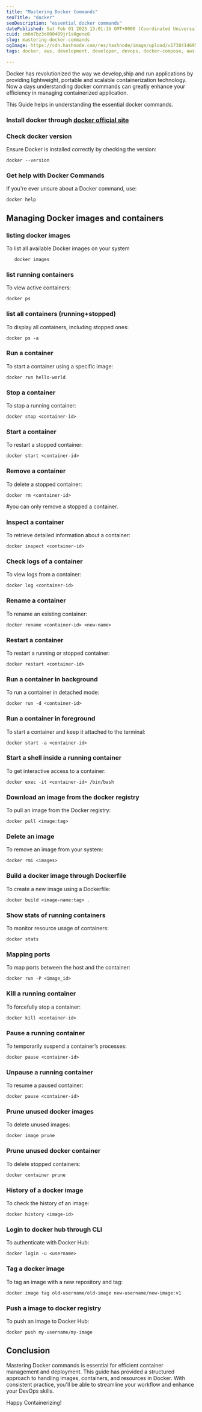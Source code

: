 ```yaml
---
title: "Mastering Docker Commands"
seoTitle: "docker"
seoDescription: "essential docker commands"
datePublished: Sat Feb 01 2025 13:01:16 GMT+0000 (Coordinated Universal Time)
cuid: cm6m7bz3o000409jr1s0gene8
slug: mastering-docker-commands
ogImage: https://cdn.hashnode.com/res/hashnode/image/upload/v1738414695645/42afd759-fcc1-43e3-9e51-1ea0c9eecfe8.png
tags: docker, aws, development, developer, devops, docker-compose, aws-certified-solutions-architect-associate, devops-articles, docker-network

---
```


Docker has revolutionized the way we develop,ship and run applications by providing lightweight, portable and scalable containerization technology. Now a days understanding docker commands can greatly enhance your efficiency in managing containerized application.

This Guide helps in understanding the essential docker commands.

### Install docker through [docker official site](https://docs.docker.com/engine/install/)

### Check docker version

Ensure Docker is installed correctly by checking the version:

```plaintext
docker --version
```

### Get help with Docker Commands

If you're ever unsure about a Docker command, use:

```plaintext
docker help
```

## Managing Docker images and containers

### listing docker images

To list all available Docker images on your system

```plaintext
   docker images
```

### list running containers

To view active containers:

```plaintext
docker ps
```

### list all containers (running+stopped)

To display all containers, including stopped ones:

```plaintext
docker ps -a
```

### Run a container

To start a container using a specific image:

```plaintext
docker run hello-world
```

### Stop a container

To stop a running container:

```plaintext
docker stop <container-id>
```

### Start a container

To restart a stopped container:

```plaintext
docker start <container-id>
```

### Remove a container

To delete a stopped container:

```plaintext
docker rm <container-id>
```

#you can only remove a stopped a container.

### Inspect a container

To retrieve detailed information about a container:

```plaintext
docker inspect <container-id>
```

### Check logs of a container

To view logs from a container:

```plaintext
docker log <container-id>
```

### Rename a container

To rename an existing container:

```plaintext
docker rename <container-id> <new-name>
```

### Restart a container

To restart a running or stopped container:

```plaintext
docker restart <container-id>
```

### Run a container in background

To run a container in detached mode:

```plaintext
docker run -d <container-id>
```

### Run a container in foreground

To start a container and keep it attached to the terminal:

```plaintext
docker start -a <container-id>
```

### Start a shell inside a running container

To get interactive access to a container:

```plaintext
docker exec -it <container-id> /bin/bash
```

### Download an image from the docker registry

To pull an image from the Docker registry:

```plaintext
docker pull <image:tag>
```

### Delete an image

To remove an image from your system:

```plaintext
docker rmi <images>
```

### Build a docker image through Dockerfile

To create a new image using a Dockerfile:

```plaintext
docker build <image-name:tag> .
```

### Show stats of running containers

To monitor resource usage of containers:

```plaintext
docker stats
```

### Mapping ports

To map ports between the host and the container:

```plaintext
docker run -P <image_id>
```

### Kill a running container

To forcefully stop a container:

```plaintext
docker kill <container-id>
```

### Pause a running container

To temporarily suspend a container’s processes:

```plaintext
docker pause <container-id>
```

### Unpause a running container

To resume a paused container:

```plaintext
docker pause <container-id>
```

### Prune unused docker images

To delete unused images:

```plaintext
docker image prune
```

### Prune unused docker container

To delete stopped containers:

```plaintext
docker container prune
```

### History of a docker image

To check the history of an image:

```plaintext
docker history <image-id>
```

### Login to docker hub through CLI

To authenticate with Docker Hub:

```plaintext
docker login -u <username>
```

### Tag a docker image

To tag an image with a new repository and tag:

```plaintext
docker image tag old-username/old-image new-username/new-image:v1
```

### Push a image to docker registry

To push an image to Docker Hub:

```plaintext
docker push my-username/my-image
```

## **Conclusion**

Mastering Docker commands is essential for efficient container management and deployment. This guide has provided a structured approach to handling images, containers, and resources in Docker. With consistent practice, you'll be able to streamline your workflow and enhance your DevOps skills.

Happy Containerizing!